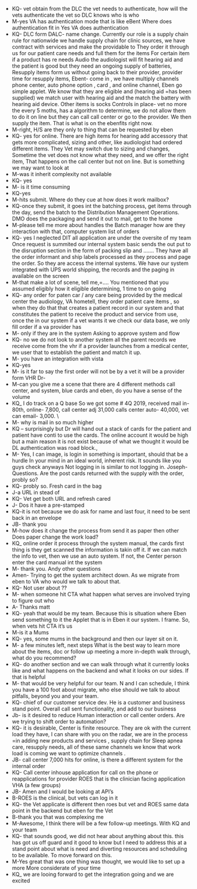 - KQ- vet obtain from the DLC the vet needs to authenticate, how will the vets authenticate the vet so DLC knows who is who
- M-yes VA has authentication mode that is like eBent
	Where does authentication fit in 
	Yes VA does authentication
- KQ- DLC form DALC- name change. Currently our role is a supply chain rule for nationwide we handle supply chain for clinic sources, we have contract with services and make the providable to 
They order it through us for our patient care needs and full them for the items
For certain item if a product has re needs
Audio the audiologist will fit hearing aid and the patient is good but they need an ongoing supply of batteries, Resupply items form us without going back to their provider, provider time for resupply items, Ebent- come in , we have multiply channels phone center, auto phone option , card , and online channel, Eben go simple applet. We know that they are eligible and (hearing aid =has been supplied) we match user with hearing aid and the match the battery with hearing aid device. 
Other items is socks
Controls in place- vet no more the every 5 moths, has a algorithm to determine, we do not allow them to do it on line but they can call call center or go to the provider. We then supply the item. That is what is on the ebenfits right now.
- M-right, H/S are they only to thing that can be requested by eben
- KQ- yes for online. There are high items for hearing add accessory that gets more complicated, sizing and other, like audiologist had ordered different items. They Vet may switch due to sizing and changes, Sometime the vet does not know what they need, and we offer the right item, That happens on the call center but not on line. But is something we may want to look at
- M-was it inherit complexity not available
- KQ- yes
- M- is it time consuming
- KQ-yes
- M-hits submit. Where do they cue at how does it work mailbox?
- KQ-once they submit, it goes int the batching process, get items through the day, send the batch to the Distribution Management Operations. DMO does the packaging and send it out to mail, get to the home
- M-please tell me more about handles the Batch manager how are they interaction with that, computer system list of orders
- KQ- yes I neglected DIT all application are under the oversite of my team
Once request is summited our internal system basic sends the out put to the disruption section in the form of packing slip and ……. They have all the order informant and ship labels processed as they process and page the order. So they are access the internal systems. We have our system integrated with UPS world shipping, the records and the paging in available on the screen
- M-that make a lot of scene, tell me,=…. You mentioned that you assumed eligibly how it eligible determining, 1 time to on going
- KQ- any order for paten car / any care being provided by the medical center the audiology, VA hometell, they order patient care items , so when they do that that creates a patient record in our system and that constitutes the patient to receive the product and service from use, once the in our system if a vet wants it we check our data base, we only fill order if a va provider has 
- M- only if they are in the system
Asking to approve system and flow
- KQ- no we do not look to another system all the parent records we receive come from the vhr if a provider launches from a medical center, we user that to establish the patient and match it up.
- M- you have an integration with vista
- KQ-yes
- M- is it far to say the first order will not be by a vet it will be a provider form VHR
Dr- 
- M-can you give me a scene that there are 4 different methods call center, and system, blue cards and eben, do you have a sense of the volume
- KQ_ I do track on a Q base So we got some # 4Q 2019, received mail in- 80th, online- 7,800, call center adj 31,000 calls center auto- 40,000, vet can email- 3,000. \
- M- why is mail in so much higher
- KQ – surprisingly but Dr will hand out a stack of cards for the patient and patient have conti to use the cards. The online account it would be high but a main reason it is not exist because of what we thought it would be DL authentication was road block.,
- M- Yes, I can image, is login in something is important, should that be a hurdle
In your mind in an ideal world, inherent risk. It sounds like you guys check anyways
Not logging in is similar to not logging in. 
Joseph- Questions. Are the post cards returned with the supply with the order, probly so?
- KQ- probly so. Fresh card in the bag
- J-a URL in stead of 
- KQ- Vet get both URL and refresh cared
- J- Dos it have a pre-stamped 
- KQ-it is not because we do ask for name and last four, it need to be sent back in an envelope
- JB- thank you
- M-how does it change the process from send it as paper then other
Does paper change the work load?
- KQ_ online order it process through the system manual, the cards first thing is they get scanned the information is takin off it. If we can match the info to vet, then we use an auto system. If not, the Center person enter the card manual int the system
- M- thank you. Andy other questions
- Amen- Trying to get the system architect down. As we migrate from eben to VA who would we talk to about that. 
- KQ- Not user about ??
- M- when someone hit CTA what happen what serves are involved trying to figure out who
- A-	Thanks matt
- KQ- yeah that would be my team. Because this is situation where Eben send something to it the Applet that is in Eben it our system. I frame. So, when vets hit CTA it’s us
- M-is it a Mums
- KQ- yes, some mums in the background and then our layer sit on it. 
- M- a few minutes left, next steps
What is the best way to learn more about the items, doc or follow up meeting a more in-depth walk through, what do you recommend?
- KQ- do another section and we can walk through what it currently looks like and what happens on the backend and what it looks on our sides. If that is helpful
- M- that would be very helpful for our team.  N and I can schedule, I think you have a 100 foot about migrate, who else should we talk to about pitfalls, beyond you and your team.
- KQ- chief of our customer service dev. He is a customer and business stand point. Overall call sent functionality, and add to our business 
- Jb- is it desired to reduce Human interaction or call center orders. Are we trying to shift order to automation?
- KQ- it is desirable, Center is finite resource. They are ok with the current load they have, I can share with you on the radar, we are in the process =in adding new products and services , supply chain for Sleep apnea care, resupply needs, all of these same channels we know that work load is coming we want to optimize channels . 
- JB- call center 7,000 hits for online, is there a different system for the internal order
- KQ- Call center inhouse application for call on the phone or reapplications for provider ROES that is the clinician facing application VHA (a few groups) 
- JB- Amen and I would be looking at API’s 
- B-ROES is the clinical, but vets can log in it
- KQ- the Vet applicate is different then roes but vet and ROES same data point in the backend but eben for the Vet
- B-thank you that was complexing me
- M-Awesome, I think there will be a few follow-up meetings. With KQ and your team
- KQ- that sounds good, we did not hear about anything about this. this has got us off guard and it good to know but I need to address this at a stand point about what is need and diverting resources and scheduling to be available. To move forward on this. 
- M-Yes great that was one thing was thought, we would like to set up a more 
More considerate of your time
- KQ_ we are looing forward to get the integration going and we are excited 
